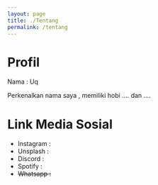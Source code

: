 ```yaml
---
layout: page
title: ./Tentang
permalink: /tentang
---
```

# Profil
Nama : Uq

Perkenalkan nama saya , memiliki hobi .... dan .... 

# Link Media Sosial
- Instagram :
- Unsplash :
- Discord :
- Spotify :
- ~~Whatsapp :~~


